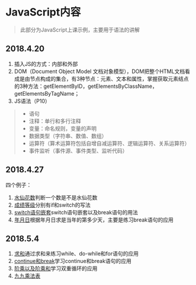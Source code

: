 # JavaScript内容

>此部分为JavaScript上课示例，主要用于语法的讲解

## 2018.4.20

1. 插入JS的方式：内部和外部
2. DOM（Document Object Model 文档对象模型），DOM把整个HTML文档看成是由节点构成的集合，有3种节点：元素、文本和属性，掌握获取元素结点的3种方法：getElementByID，getElementsByClassName，getElementsByTagName；
3. JS语法（P10）
> * 语句
> * 注释：单行和多行注释
> * 变量：命名规则，变量的声明
> * 数据类型（字符串、数值、数组）
> * 运算符（算术运算符包括自增自减运算符、逻辑运算符、关系运算符）
> * 事件监听（事件源、事件类型、监听代码）

## 2018.4.27

四个例子：

1. [水仙花数](https://github.com/wuwuzhishu/WebFrontCode/blob/master/JS%2BJQuery/2.JS%E5%88%86%E6%94%AF-%E6%B0%B4%E4%BB%99%E8%8A%B1%E6%95%B0.html)判断一个数是不是水仙花数
2. [成绩等级](https://github.com/wuwuzhishu/WebFrontCode/blob/master/JS%2BJQuery/2.JS%E5%88%86%E6%94%AF-%E6%88%90%E7%BB%A9%E7%AD%89%E7%BA%A7.html)分别有if和switch的写法
3. [switch语句嵌套](https://github.com/wuwuzhishu/WebFrontCode/blob/master/JS%2BJQuery/2.JS%E5%88%86%E6%94%AF-switch%E5%B5%8C%E5%A5%97.html)switch语句嵌套以及break语句的用法
4. [年月日](https://github.com/wuwuzhishu/WebFrontCode/blob/master/JS%2BJQuery/2.JS%E5%88%86%E6%94%AF-%E5%B9%B4%E6%9C%88%E6%97%A5.html)根据年月日求是当年的第多少天，主要是练习break语句的应用

## 2018.5.4

1. [求和](https://github.com/wuwuzhishu/WebFrontCode/blob/master/JS%2BJQuery/3.JS%E5%BE%AA%E7%8E%AF-%E6%B1%82%E5%92%8C.html)通过求和来练习while、do-while和for语句的应用
2. [continue和break](https://github.com/wuwuzhishu/WebFrontCode/blob/master/JS%2BJQuery/3.JS%E5%BE%AA%E7%8E%AF-continue.html)学习continue和break语句的应用
3. [阶乘以及阶乘和](https://github.com/wuwuzhishu/WebFrontCode/blob/master/JS%2BJQuery/3.JS%E5%BE%AA%E7%8E%AF-%E9%98%B6%E4%B9%98.html)学习双重循环的应用
4. [九九乘法表](https://github.com/wuwuzhishu/WebFrontCode/blob/master/JS%2BJQuery/3.JS%E5%BE%AA%E7%8E%AF-%E4%B9%9D%E4%B9%9D%E4%B9%98%E6%B3%95%E8%A1%A8.html)